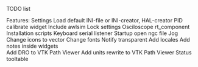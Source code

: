 TODO list

Features:
	Settings
	    Load default INI-file or INI-creator, HAL-creator
	    PID calibrate widget
	    Include awlsim
	    Lock settings
	    Osciloscope rt_component
    Installation scripts
	Keyboard serial listener
	Startup open ngc file
    Jog
	Change icons to vector
	Change fonts
	Notify transparent
	Add locales
	Add notes inside widgets    
	Add DRO to VTK Path Viewer 
	Add units rewrite to VTK Path Viewer 
    Status tooltable
    